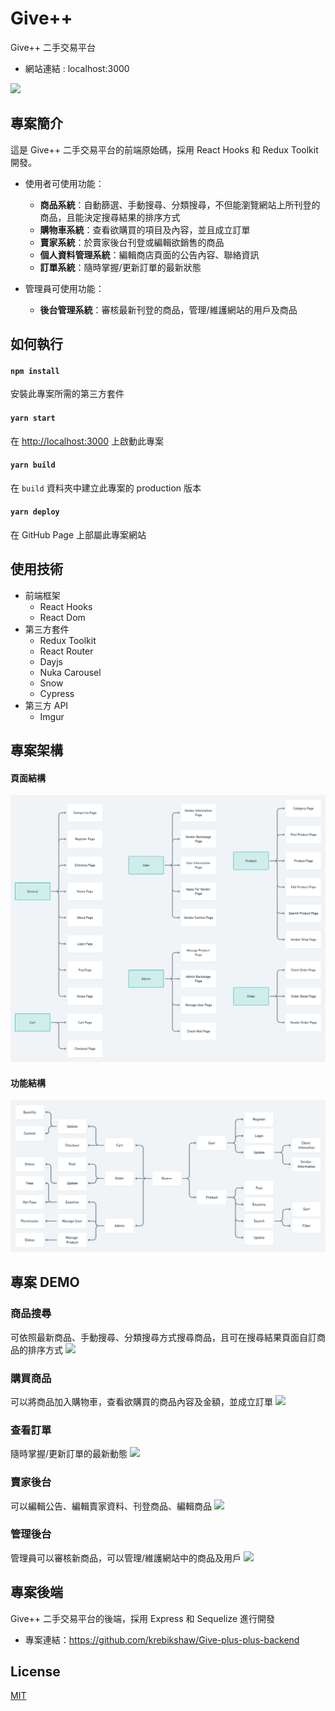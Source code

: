 # Give++
Give++ 二手交易平台
- 網站連結 : localhost:3000

![](https://github.com/krebikshaw/final-project/blob/master/%E9%A6%96%E9%A0%81%E6%88%AA%E5%9C%96.png?raw=true)

## 專案簡介
這是 Give++ 二手交易平台的前端原始碼，採用 React Hooks 和 Redux Toolkit 開發。 

- 使用者可使用功能：
  - **商品系統**：自動篩選、手動搜尋、分類搜尋，不但能瀏覽網站上所刊登的商品，且能決定搜尋結果的排序方式
  - **購物車系統**：查看欲購買的項目及內容，並且成立訂單
  - **賣家系統**：於賣家後台刊登或編輯欲銷售的商品
  - **個人資料管理系統**：編輯商店頁面的公告內容、聯絡資訊
  - **訂單系統**：隨時掌握/更新訂單的最新狀態

- 管理員可使用功能：
  - **後台管理系統**：審核最新刊登的商品，管理/維護網站的用戶及商品

## 如何執行

#### `npm install`
安裝此專案所需的第三方套件

#### `yarn start`
在 [http://localhost:3000](http://localhost:3000) 上啟動此專案

#### `yarn build`
在 `build` 資料夾中建立此專案的 production 版本

#### `yarn deploy`
在 GitHub Page 上部屬此專案網站


## 使用技術
- 前端框架
    - React Hooks
    - React Dom
- 第三方套件
    - Redux Toolkit
    - React Router
    - Dayjs
    - Nuka Carousel
    - Snow
    - Cypress
- 第三方 API
    - Imgur

## 專案架構


#### 頁面結構
![Pages Structure](https://github.com/krebikshaw/final-project/blob/master/d91a479b-a380-4a67-afa5-80eca57d8b7d.png?raw=true)


#### 功能結構
![Feature Structure](https://github.com/krebikshaw/final-project/blob/master/e42723f6-5286-46c1-a5d3-5a5e2b1a4a74.png?raw=true)


## 專案 DEMO

### 商品搜尋
可依照最新商品、手動搜尋、分類搜尋方式搜尋商品，且可在搜尋結果頁面自訂商品的排序方式
![](https://github.com/krebikshaw/final-project/blob/master/%E6%90%9C%E5%B0%8B%E5%95%86%E5%93%81.gif?raw=true)

### 購買商品
可以將商品加入購物車，查看欲購買的商品內容及金額，並成立訂單
![](https://github.com/krebikshaw/final-project/blob/master/%E8%B3%BC%E7%89%A9%E8%BB%8A.gif?raw=true)

### 查看訂單
隨時掌握/更新訂單的最新動態
![](https://github.com/krebikshaw/final-project/blob/master/%E8%A8%82%E5%96%AE.gif?raw=true)

### 賣家後台
可以編輯公告、編輯賣家資料、刊登商品、編輯商品
![](https://github.com/krebikshaw/final-project/blob/master/%E5%88%8A%E7%99%BB%E5%95%86%E5%93%81.gif?raw=true)

### 管理後台
管理員可以審核新商品，可以管理/維護網站中的商品及用戶
![](https://github.com/krebikshaw/final-project/blob/master/%E7%AE%A1%E7%90%86%E5%BE%8C%E5%8F%B0.gif?raw=true)

## 專案後端
Give++ 二手交易平台的後端，採用 Express 和 Sequelize 進行開發
- 專案連結：https://github.com/krebikshaw/Give-plus-plus-backend

## License

[MIT](https://choosealicense.com/licenses/mit/)

